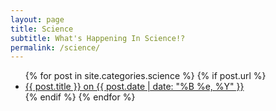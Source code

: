 ```yaml
---
layout: page
title: Science
subtitle: What's Happening In Science!?
permalink: /science/
---
```


<ul>
  {% for post in site.categories.science %}
    {% if post.url %}
        <li><a href="{{ post.url }}">{{ post.title }} on {{ post.date | date: "%B %e, %Y" }}</a></li>
    {% endif %}
  {% endfor %}
</ul>